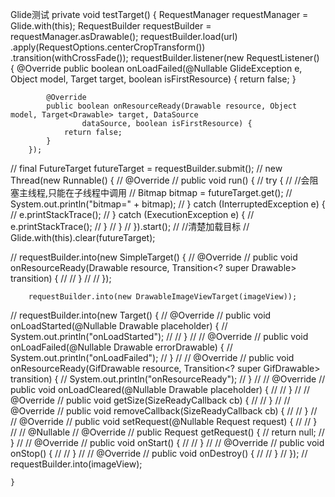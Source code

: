  Glide测试
 private void testTarget() {
        RequestManager requestManager = Glide.with(this);
        RequestBuilder<Drawable> requestBuilder = requestManager.asDrawable();
        requestBuilder.load(url)
                .apply(RequestOptions.centerCropTransform())
                .transition(withCrossFade());
        requestBuilder.listener(new RequestListener<Drawable>() {
            @Override
            public boolean onLoadFailed(@Nullable GlideException e, Object model, Target<Drawable> target, boolean
                    isFirstResource) {
                return false;
            }

            @Override
            public boolean onResourceReady(Drawable resource, Object model, Target<Drawable> target, DataSource
                    dataSource, boolean isFirstResource) {
                return false;
            }
        });
//        final FutureTarget<Bitmap> futureTarget = requestBuilder.submit();
//        new Thread(new Runnable() {
//            @Override
//            public void run() {
//                try {
//                    //会阻塞主线程,只能在子线程中调用
//                    Bitmap bitmap = futureTarget.get();
//                    System.out.println("bitmap=" + bitmap);
//                } catch (InterruptedException e) {
//                    e.printStackTrace();
//                } catch (ExecutionException e) {
//                    e.printStackTrace();
//                }
//            }
//        }).start();
//        //清楚加载目标
//        Glide.with(this).clear(futureTarget);

//        requestBuilder.into(new SimpleTarget<Drawable>() {
//            @Override
//            public void onResourceReady(Drawable resource, Transition<? super Drawable> transition) {
//
//            }
//
//        });

        requestBuilder.into(new DrawableImageViewTarget(imageView));

//        requestBuilder.into(new Target<GifDrawable>() {
//            @Override
//            public void onLoadStarted(@Nullable Drawable placeholder) {
//                System.out.println("onLoadStarted");
//
//            }
//
//            @Override
//            public void onLoadFailed(@Nullable Drawable errorDrawable) {
//                System.out.println("onLoadFailed");
//            }
//
//            @Override
//            public void onResourceReady(GifDrawable resource, Transition<? super GifDrawable> transition) {
//                System.out.println("onResourceReady");
//            }
//
//            @Override
//            public void onLoadCleared(@Nullable Drawable placeholder) {
//
//            }
//
//            @Override
//            public void getSize(SizeReadyCallback cb) {
//
//            }
//
//            @Override
//            public void removeCallback(SizeReadyCallback cb) {
//
//            }
//
//            @Override
//            public void setRequest(@Nullable Request request) {
//
//            }
//
//            @Nullable
//            @Override
//            public Request getRequest() {
//                return null;
//            }
//
//            @Override
//            public void onStart() {
//
//            }
//
//            @Override
//            public void onStop() {
//
//            }
//
//            @Override
//            public void onDestroy() {
//
//            }
//        });
//        requestBuilder.into(imageView);

    }